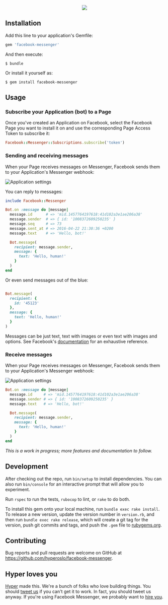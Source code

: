 <p align="center">
  <img src="https://rawgit.com/hyperoslo/facebook-messenger/master/docs/logo.png">
</p>

## Installation

Add this line to your application's Gemfile:

```ruby
gem 'facebook-messenger'
```

And then execute:

    $ bundle

Or install it yourself as:

    $ gem install facebook-messenger

## Usage

### Subscribe your Application (bot) to a Page

Once you've created an Application on Facebook, select the Facebook Page you want to
install it on and use the corresponding Page Access Token to subscribe it:

```ruby
Facebook::Messenger::Subscriptions.subscribe('token')
```

### Sending and receiving messages

When your Page receives messages on Messenger, Facebook sends them to your
Application's Messenger webhook:

![Application settings](https://scontent-amt2-1.xx.fbcdn.net/hphotos-xfp1/t39.2178-6/12057143_211110782612505_894181129_n.png)

You can reply to messages:

```ruby
include Facebook::Messenger

Bot.on :message do |message|
  message.id      # => 'mid.1457764197618:41d102a3e1ae206a38'
  message.sender  # => { id: '1008372609250235' }
  message.seq     # => 73
  message.sent_at # => 2016-04-22 21:30:36 +0200
  message.text    # => 'Hello, bot!'

  Bot.message(
    recipient: message.sender,
    message: {
      text: 'Hello, human!'
    }
  )
end
```

Or even send messages out of the blue:

```ruby

Bot.message(
  recipient: {
    id: '45123'
  },
  message: {
    text: 'Hello, human!'
  }
)
```

Messages can be just text, text with images or even text with images and
options. See Facebook's [documentation][message-documentation] for an
exhaustive reference.

### Receive messages

When your Page receives messages on Messenger, Facebook sends them to your
Application's Messenger webhook:

![Application settings](https://scontent-amt2-1.xx.fbcdn.net/hphotos-xfp1/t39.2178-6/12057143_211110782612505_894181129_n.png)

```ruby
Bot.on :message do |message|
  message.id     # => 'mid.1457764197618:41d102a3e1ae206a38'
  message.sender # => { id: '1008372609250235' }
  message.text   # => 'Hello, bot!'

  Bot.message(
    recipient: message.sender,
    message: {
      text: 'Hello, human!'
    }
  )
end
```

*This is a work in progress; more features and documentation to follow.*

## Development

After checking out the repo, run `bin/setup` to install dependencies. You can also run
`bin/console` for an interactive prompt that will allow you to experiment.

Run `rspec` to run the tests, `rubocop` to lint, or `rake` to do both.

To install this gem onto your local machine, run `bundle exec rake install`. To
release a new version, update the version number in `version.rb`, and then run
`bundle exec rake release`, which will create a git tag for the version, push git
commits and tags, and push the `.gem` file to [rubygems.org](https://rubygems.org).

## Contributing

Bug reports and pull requests are welcome on GitHub at
https://github.com/hyperoslo/facebook-messenger.

## Hyper loves you

[Hyper] made this. We're a bunch of folks who love building things. You should
[tweet us] if you can't get it to work. In fact, you should tweet us anyway.
If you're using Facebook Messenger, we probably want to [hire you].

[Hyper]: https://github.com/hyperoslo
[tweet us]: http://twitter.com/hyperoslo
[hire you]: http://www.hyper.no/jobs/engineers
[MIT License]: http://opensource.org/licenses/MIT
[rubygems.org]: https://rubygems.org
[message-documentation]: https://developers.facebook.com/docs/messenger-platform/send-api-reference#request
[cuba]: https://github.com/soveran/cuba
